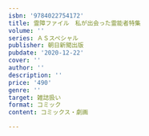 ```yaml
---
isbn: '9784022754172'
title: 霊障ファイル　私が出会った霊能者特集
volume: ''
series: ＡＳスペシャル
publisher: 朝日新聞出版
pubdate: '2020-12-22'
cover: ''
author: ''
description: ''
price: '490'
genre: ''
target: 雑誌扱い
format: コミック
content: コミックス・劇画

---
```

